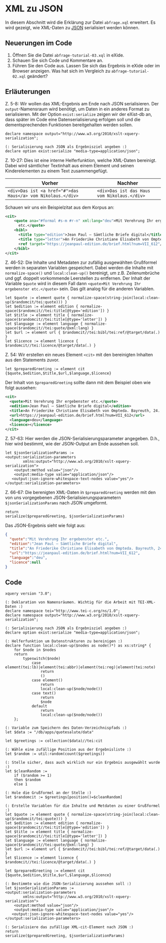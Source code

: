 # XML zu JSON

In diesem Abschnitt wird die Erklärung zur Datei `abfrage.xql` erweitert. Es wird gezeigt, wie XML-Daten zu [JSON](https://www.json.org/json-de.html) serialisiert werden können.

## Neuerungen im Code

1. Öffnen Sie die Datei `abfrage-tutorial-03.xql` in eXide.
2. Schauen Sie sich Code und Kommentare an.
3. Führen Sie den Code aus. Lassen Sie sich das Ergebnis in eXide oder im Browser anzeigen. Was hat sich im Vergleich zu `abfrage-tutorial-02.xql` geändert?

## Erläuterungen

Z. 5-8: Wir wollen das XML-Ergebnis am Ende nach JSON serialisieren. Der `output`-Namensraum wird benötigt, um Daten in ein anderes Format zu serialisieren. Mit der Option `exist:serialize` zeigen wir der eXist-db an, dass später im Code eine Datenserialisierung erfolgen soll und die dementsprechenden Funktionen bereitgehalten werden sollen.

```xquery
declare namespace output="http://www.w3.org/2010/xslt-xquery-serialization";

(: Serialisierung nach JSON als Ergebnisziel angeben :)
declare option exist:serialize "media-type=application/json";
```

Z. 10-27: Dies ist eine interne Helferfunktion, welche XML-Daten bereinigt. Dabei wird sämtlicher Textinhalt aus einem Element und seinen Kinderelementen zu einem Text zusammengefügt.

| Vorher   | Nachher   |
|---|---|
| `<div>Das ist <a href="#">das Haus</a> vom Nikolaus.</div>`  | `<div>Das ist das Haus vom Nikolaus.</div>`  |

Schauen wir uns ein Beispielzitat aus dem Korpus an:

```xml
<cit>
    <quote ana="#formal #s-m #r-n" xml:lang="deu">Mit Verehrung Ihr ergebenster
      etc.</quote>
    <bibl>
      <title type="edition">Jean Paul – Sämtliche Briefe digital</title>
      <title type="letter">An Friederike Christiane Elisabeth von Ompteda. Bayreuth, 24. Dezember 1819.</title>
      <ref target="https://jeanpaul-edition.de/brief.html?num=VII_612"/>
    </bibl>
</cit>
```

Z. 46-52: Die Inhalte und Metadaten zur zufällig ausgewählten Grußformel werden in separaten Variablen gespeichert. Dabei werden die Inhalte mit `normalize-space()` und `local:clean-up()` bereinigt, um z.B. Zeilenumbrüche und ggf. doppelt vorkommende Leerstellen zu entfernen. Der Inhalt der Variable `$quote` wird in diesem Fall dann `<quote>Mit Verehrung Ihr ergebenster etc.</quote>` sein. Das gilt analog für die anderen Variablen.

```xquery
let $quote := element quote { normalize-space(string-join(local:clean-up($randomcit/tei:quote))) }
let $edition := element edition { normalize-space($randomcit//tei:title[@type='edition']) }
let $title := element title { normalize-space($randomcit//tei:title[@type='letter']) }
let $language := element language { normalize-space($randomcit//tei:quote/@xml:lang) }
let $url := element url { $randomcit//tei:bibl/tei:ref/@target/data(.) }
let $licence := element licence { $randomcit//tei:licence/@target/data(.) }
```

Z. 54: Wir erstellen ein neues Element `<cit>` mit den bereinigten Inhalten aus den Statements zuvor.

```xquery
let $preparedGreeting := element cit {$quote,$edition,$title,$url,$language,$licence}
```

Der Inhalt von `$preparedGreeting` sollte dann mit dem Beispiel oben wie folgt aussehen:

```xml
<cit>
  <quote>Mit Verehrung Ihr ergebenster etc.</quote>
  <edition>Jean Paul – Sämtliche Briefe digital</edition>
  <title>An Friederike Christiane Elisabeth von Ompteda. Bayreuth, 24. Dezember 1819.</title>
  <url>https://jeanpaul-edition.de/brief.html?num=VII_612</url>
  <language>deu</language>
  <licence></licence>
</cit>
```

Z. 57-63: Hier werden die JSON-Serialisierungsparameter angegeben. D.h., hier wird bestimmt, wie der JSON-Output am Ende aussehen soll.

```xquery
let $jsonSerializationParams :=
<output:serialization-parameters
        xmlns:output="http://www.w3.org/2010/xslt-xquery-serialization">
    <output:method value="json"/>
    <output:media-type value="application/json"/>
   <output:json-ignore-whitespace-text-nodes value="yes"/>
</output:serialization-parameters>
```

Z. 66-67: Die berenigten XML-Daten in `$preparedGreeting` werden mit den von uns vorgegebenen JSON-Serialisierungsparametern `$jsonSerializationParams` nach JSON umgeformt. 

```xquery
return 
serialize($preparedGreeting, $jsonSerializationParams)
```

Das JSON-Ergebnis sieht wie folgt aus:

```json
{
  "quote":"Mit Verehrung Ihr ergebenster etc.",
  "edition":"Jean Paul – Sämtliche Briefe digital",
  "title":"An Friederike Christiane Elisabeth von Ompteda. Bayreuth, 24. Dezember 1819.",
  "url":"https://jeanpaul-edition.de/brief.html?num=VII_612",
  "language":"deu",
  "licence":null
}
```

## Code

```xquery
xquery version "3.0";

(: Deklaration von Namensräumen. Wichtig für die Arbeit mit TEI-XML-Daten :)
declare namespace tei="http://www.tei-c.org/ns/1.0";
declare namespace output="http://www.w3.org/2010/xslt-xquery-serialization";

(: Serialisierung nach JSON als Ergebnisziel angeben :)
declare option exist:serialize "media-type=application/json";

(: Helferfunktion um Datenstrukturen zu bereinigen :)
declare function local:clean-up($nodes as node()*) as xs:string* {
    for $node in $nodes
    return
        typeswitch($node)
            case element(tei:lb)|element(tei:abbr)|element(tei:reg)|element(tei:note)
                return
                ()
            case element()
                return
                local:clean-up($node/node())
            case text()
                return
                $node
            default
                return
                local:clean-up($node/node())
    };

(: Variable zum Speichern des Daten-Verzeichnispfads :)
let $data := "/db/apps/quotesalute/data"

let $greetings := collection($data)//tei:cit

(: Wähle eine zufällige Position aus der Ergebnisliste :)
let $random := util:random(count($greetings))

(: Stelle sicher, dass auch wirklich nur ein Ergebnis ausgewählt wurde :)
let $cleanRandom :=
    if ($random >= 1)
    then $random
    else 1

(: Hole die Grußformel an der Stelle :)
let $randomcit := $greetings[position()=$cleanRandom]

(: Erstelle Variablen für die Inhalte und Metdaten zu einer Grußformel :)
let $quote := element quote { normalize-space(string-join(local:clean-up($randomcit/tei:quote))) }
let $edition := element edition { normalize-space($randomcit//tei:title[@type='edition']) }
let $title := element title { normalize-space($randomcit//tei:title[@type='letter']) }
let $language := element language { normalize-space($randomcit//tei:quote/@xml:lang) }
let $url := element url { $randomcit//tei:bibl/tei:ref/@target/data(.) }
let $licence := element licence { $randomcit//tei:licence/@target/data(.) }

let $preparedGreeting := element cit {$quote,$edition,$title,$url,$language,$licence}

(: Bestimmte wie die JSON-Serializierung aussehen soll :)
let $jsonSerializationParams :=
<output:serialization-parameters
        xmlns:output="http://www.w3.org/2010/xslt-xquery-serialization">
    <output:method value="json"/>
    <output:media-type value="application/json"/>
   <output:json-ignore-whitespace-text-nodes value="yes"/>
</output:serialization-parameters>

(: Serialisiere das zufällige XML-cit-Element nach JSON :)
return 
serialize($preparedGreeting, $jsonSerializationParams)

```